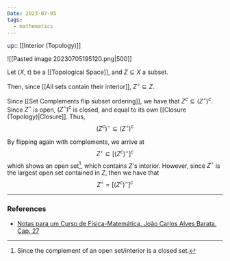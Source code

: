 ```yaml
---
Date: 2023-07-05
tags:
  - mathematics
---
```

up:: [[Interior (Topology)]]

![[Pasted image 20230705195120.png|500]]

Let $(X, \tau)$ be a [[Topological Space]], and $Z \subseteq X$ a subset.

Then, since [[All sets contain their interior]], $Z^\circ \subseteq Z$. 

Since [[Set Complements flip subset ordering]], we have that $Z^c \subseteq (Z^\circ)^c$. Since $Z^\circ$ is open, $(Z^\circ)^c$ is closed, and equal to its own [[Closure (Topology)|Closure]]. Thus,
$$
(Z^c)^- \subseteq (Z^\circ)^c
$$

By flipping again with complements, we arrive at
$$
Z^\circ \subseteq \left[(Z^c)^-\right]^c
$$
which shows an open set[^1], which contains $Z$'s interior. However, since $Z^\circ$ is the largest open set contained in $Z$, then we have that
$$
Z^\circ = \left[(Z^c)^-\right]^c
$$

---
### References
- [Notas para um Curso de Física-Matemática, João Carlos Alves Barata. Cap. 27](http://denebola.if.usp.br/~jbarata/Notas_de_aula/arquivos/nc-cap27.pdf)

[^1]: Since the complement of an open set/interior is a closed set.